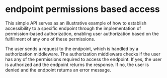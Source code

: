 # endpoint permissions based access

This simple API serves as an illustrative example of how to establish accessibility to a specific endpoint through the implementation of permission-based authorization, enabling user authorization based on the fulfillment of any one of these permissions.

The user sends a request to the endpoint, which is handled by a authorization middleware. The authorization middleware checks if the user has any of the permissions required to access the endpoint. If yes, the user is authorized and the endpoint returns the response. If no, the user is denied and the endpoint returns an error message.
